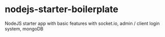 # nodejs-starter-boilerplate
NodeJS starter app with basic features with socket.io, admin / client login system, mongoDB

